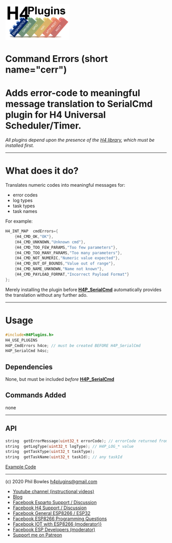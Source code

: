 ![H4P Flyer](/assets/DiagLogo.jpg) 

# Command Errors (short name="cerr")

# Adds error-code to meaningful message translation to SerialCmd plugin for H4 Universal Scheduler/Timer.

*All plugins depend upon the presence of the [H4 library](https://github.com/philbowles/H4), which must be installed first.*

---

# What does it do?

Translates numeric codes into meaningful messages for:

* error codes
* log types
* task types
* task names

For example:

```cpp
H4_INT_MAP  cmdErrors={
    {H4_CMD_OK,"OK"},
    {H4_CMD_UNKNOWN,"Unknown cmd"},
    {H4_CMD_TOO_FEW_PARAMS,"Too few parameters"},
    {H4_CMD_TOO_MANY_PARAMS,"Too many parameters"},
    {H4_CMD_NOT_NUMERIC,"Numeric value expected"},
    {H4_CMD_OUT_OF_BOUNDS,"Value out of range"},
    {H4_CMD_NAME_UNKNOWN,"Name not known"},
    {H4_CMD_PAYLOAD_FORMAT,"Incorrect Payload Format"}
};
```

Merely installing the plugin before [**H4P_SerialCmd**](h4sc.md) automatically provides the translation without any further ado.

---

# Usage

```cpp
#include<H4Plugins.h>
H4_USE_PLUGINS
H4P_CmdErrors h4ce; // must be created BEFORE H4P_SerialCmd
H4P_SerialCmd h4sc;
```

## Dependencies

None, but must be included *before* [**H4P_SerialCmd**](h4sc.md)

## Commands Added

none

---

## API

```cpp
string  getErrorMessage(uint32_t errorCode); // errorCode returned from invokeCmd
string  getLogType(uint32_t logType); // H4P_LOG_* value
string  getTaskType(uint32_t taskType);
string  getTaskName(uint32_t taskId); // any taskId
```

[Example Code](../examples/H4P_CmdErrors/H4P_CmdErrors.ino)

---

(c) 2020 Phil Bowles h4plugins@gmail.com

* [Youtube channel (instructional videos)](https://www.youtube.com/channel/UCYi-Ko76_3p9hBUtleZRY6g)
* [Blog](https://8266iot.blogspot.com)
* [Facebook Esparto Support / Discussion](https://www.facebook.com/groups/esparto8266/)
* [Facebook H4  Support / Discussion](https://www.facebook.com/groups/444344099599131/)
* [Facebook General ESP8266 / ESP32](https://www.facebook.com/groups/2125820374390340/)
* [Facebook ESP8266 Programming Questions](https://www.facebook.com/groups/esp8266questions/)
* [Facebook IOT with ESP8266 (moderator)}](https://www.facebook.com/groups/1591467384241011/)
* [Facebook ESP Developers (moderator)](https://www.facebook.com/groups/ESP8266/)
* [Support me on Patreon](https://patreon.com/esparto)
